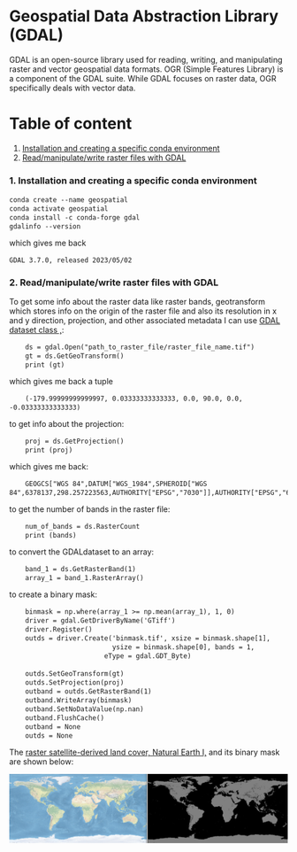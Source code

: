 # Geospatial Data Abstraction Library (GDAL)

GDAL is an open-source library used for reading, writing, and manipulating raster and vector geospatial data formats. OGR (Simple Features Library) is a component of the GDAL suite. While GDAL focuses on raster data, OGR specifically deals with vector data. 



# Table of content

1. [Installation and creating a specific conda environment](#1)
2. [Read/manipulate/write raster files with GDAL](#2)
    
<a name="1"></b>
### 1. Installation and creating a specific conda environment

    conda create --name geospatial
    conda activate geospatial
    conda install -c conda-forge gdal
    gdalinfo --version

which gives me back

    GDAL 3.7.0, released 2023/05/02 

<a name="2"></b>
### 2. Read/manipulate/write raster files with GDAL

To get some info about the raster data like raster bands, geotransform which stores info on the origin of the raster file and also its resolution in x and y direction, projection, and other associated metadata I can use <a href="https://gdal.org/user/raster_data_model.html" target="_blank" rel="noopener">GDAL dataset class ,</a>:

        ds = gdal.Open("path_to_raster_file/raster_file_name.tif")
        gt = ds.GetGeoTransform()
        print (gt)

which gives me back a tuple
        
        (-179.99999999999997, 0.03333333333333, 0.0, 90.0, 0.0, -0.03333333333333)

to get info about the projection:

        proj = ds.GetProjection()
        print (proj)

which gives me back:

        GEOGCS["WGS 84",DATUM["WGS_1984",SPHEROID["WGS 84",6378137,298.257223563,AUTHORITY["EPSG","7030"]],AUTHORITY["EPSG","6326"]],PRIMEM["Greenwich",0,AUTHORITY["EPSG","8901"]],UNIT["degree",0.0174532925199433,AUTHORITY["EPSG","9122"]],AXIS["Latitude",NORTH],AXIS["Longitude",EAST],AUTHORITY["EPSG","4326"]]

to get the number of bands in the raster file:

        num_of_bands = ds.RasterCount
        print (bands)

to convert the GDALdataset to an array:

        band_1 = ds.GetRasterBand(1)
        array_1 = band_1.RasterArray()

to create a binary mask:

        binmask = np.where(array_1 >= np.mean(array_1), 1, 0)
        driver = gdal.GetDriverByName('GTiff')
        driver.Register()
        outds = driver.Create('binmask.tif', xsize = binmask.shape[1],
                              ysize = binmask.shape[0], bands = 1,
                            eType = gdal.GDT_Byte)
        
        outds.SetGeoTransform(gt)
        outds.SetProjection(proj)
        outband = outds.GetRasterBand(1)
        outband.WriteArray(binmask)
        outband.SetNoDataValue(np.nan)
        outband.FlushCache()
        outband = None
        outds = None 

The <a href="https://www.naturalearthdata.com/downloads/50m-raster-data/" target="_blank" rel="noopener">raster satellite-derived land cover, Natural Earth I,</a> and its binary mask are shown below:

![](https://github.com/DanialArab/Geospatial_Data_Science/blob/main/My%20GIS%20Projects/plots/satellite_drived_land_cover_natural_earth_1.png)



